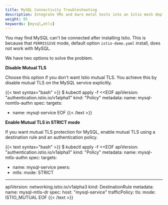 ```yaml
---
title: MySQL Connectivity Troubleshooting
description: Integrate VMs and bare metal hosts into an Istio mesh deployed on Kubernetes.
weight: 95
keywords: [mysql,mtls]
---
```


You may find MySQL can't be connected after installing Istio. This is because that `PERMISSIVE` mode,
default option `istio-demo.yaml` install, does not work with MySQL.

We have two options to solve the problem.

**Disable Mutual TLS**

Choose this option if you don't want Istio mutual TLS. You achieve this by disable mutual TLS on the MySQL
service explicitly.

{{< text syntax="bash" >}}
$ kubectl apply -f <<EOF
apiVersion: "authentication.istio.io/v1alpha1"
kind: "Policy"
metadata:
  name: mysql-nomtls-authn
spec:
  targets:
  - name: mysql-service
EOF
{{< /text >}}

**Enable Mutual TLS in STRICT mode**

If you want mutual TLS protection for MySQL, enable mutual TLS using a destination rule and an authentication policy.


{{< text syntax="bash" >}}
$ kubectl apply -f <<EOF
apiVersion: "authentication.istio.io/v1alpha1"
kind: "Policy"
metadata:
  name: mysql-mtls-authn
spec:
  targets:
  - name: mysql-service
  peers:
  - mtls:
      mode: STRICT
---
apiVersion: networking.istio.io/v1alpha3
kind: DestinationRule
metadata:
  name: mysql-mtls-dr
spec:
  host: "mysql-service"
  trafficPolicy:
    tls:
      mode: ISTIO_MUTUAL
EOF
{{< /text >}}
